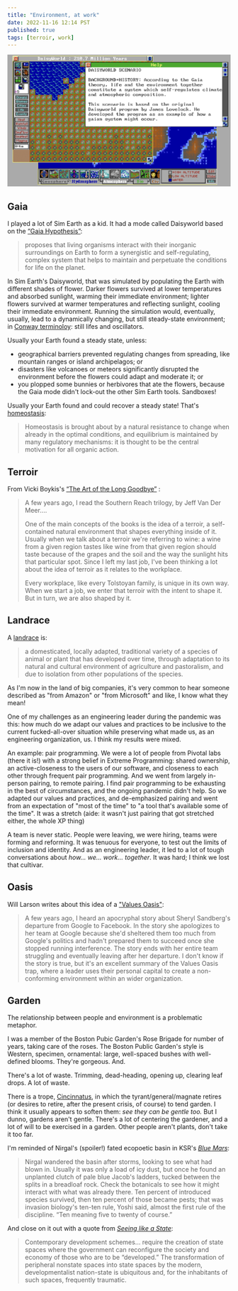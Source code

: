 ```yaml
---
title: "Environment, at work"
date: 2022-11-16 12:14 PST
published: true
tags: [terroir, work]
---
```


![Screenshot of Sim Earth's Daisyworld](/uploads/2022-11/simearth-daisyworld.png)

## Gaia

I played a lot of Sim Earth as a kid. It had a mode called Daisyworld based on the [“Gaia Hypothesis”](https://en.wikipedia.org/wiki/Gaia_hypothesis):

> proposes that living organisms interact with their inorganic surroundings on  Earth to form a synergistic and self-regulating, complex system that helps to maintain and perpetuate the conditions for life on the planet.

In Sim Earth's Daisyworld, that was simulated by populating the Earth with different shades of flower. Darker flowers survived at lower temperatures and absorbed sunlight, warming their immediate environment; lighter flowers survived at warmer temperatures and reflecting sunlight, cooling their immediate environment. Running the simulation would, eventually, usually, lead to a dynamically changing, but still steady-state environment; in [Conway terminoloy](https://en.wikipedia.org/wiki/Conway%27s_Game_of_Life#Examples_of_patterns): still lifes and oscillators.

Usually your Earth found a steady state, unless:

- geographical barriers prevented regulating changes from spreading, like mountain ranges or island archipelagos; or
- disasters like volcanoes or meteors significantly disrupted the environment before the flowers could adapt and moderate it; or
- you plopped some bunnies or herbivores that ate the flowers, because the Gaia mode didn't lock-out the other Sim Earth tools. Sandboxes!

Usually your Earth found and could recover a steady state! That's [homeostasis](https://en.wikipedia.org/wiki/Homeostasis):

> Homeostasis is brought about by a natural resistance to change when already in the optimal conditions, and equilibrium is maintained by many regulatory mechanisms: it is thought to be the central motivation for all organic action.

## Terroir
From Vicki Boykis's  [“The Art of the Long Goodbye”](https://vicki.substack.com/p/the-art-of-the-long-goodbye) :

> A few years ago, I read the Southern Reach trilogy, by Jeff Van Der Meer….
>
> One of the main concepts of the books is the idea of a terroir, a self-contained natural environment that shapes everything inside of it. Usually when we talk about a terroir we're referring to wine: a wine from a given region tastes like wine from that given region should taste because of the grapes and the soil and the way the sunlight hits that particular spot. Since I left my last job, I've been thinking a lot about the idea of terroir as it relates to the workplace.
>
> Every workplace, like every Tolstoyan family, is unique in its own way. When we start a job, we enter that terroir with the intent to shape it. But in turn, we are also shaped by it.

## Landrace

A [landrace](https://en.wikipedia.org/wiki/Landrace) is:

> a domesticated, locally adapted, traditional variety of a species of animal or plant that has developed over time, through adaptation to its natural and cultural environment of agriculture and pastoralism, and due to isolation from other populations of the species.

As I'm now in the land of big companies, it's very common to hear someone described as "from Amazon" or "from Microsoft" and like, I know what they mean!

One of my challenges as an engineering leader during the pandemic was this: how much do we adapt our values and practices to be inclusive to the current fucked-all-over situation while preserving what made us, as an engineering organization, us. I think my results were mixed.

An example: pair programming. We were a lot of people from Pivotal labs (there it is!) with a strong belief in Extreme Programming: shared ownership, an active-closeness to the users of our software, and closeness to each other through frequent pair programming. And we went from largely in-person pairing, to remote pairing. I find pair programming to be exhausting in the best of circumstances, and the ongoing pandemic didn't help. So we adapted our values and practices, and de-emphasized pairing and went from an expectation of "most of the time" to "a tool that's available some of the time". It was a stretch (aide: it wasn't just pairing that got stretched either, the whole XP thing)

A team is never static. People were leaving, we were hiring, teams were forming and reforming. It was tenuous for everyone, to test out the limits of inclusion and identity. And as an engineering leader, it led to a lot of tough conversations about  _how... we... work... together_. It was hard; I think we lost that cultivar.

## Oasis

Will Larson writes about this idea of a ["Values Oasis"](https://lethain.com/values-oasis/):

> A few years ago, I heard an apocryphal story about Sheryl Sandberg's departure from Google to Facebook. In the story she apologizes to her team at Google because she'd sheltered them too much from Google's politics and hadn't prepared them to succeed once she stopped running interference. The story ends with her entire team struggling and eventually leaving after her departure. I don't know if the story is true, but it's an excellent summary of the Values Oasis trap, where a leader uses their personal capital to create a non-conforming environment within an wider organization.

## Garden

The relationship between people and environment is a problematic metaphor.

I was a member of the Boston Pubic Garden's Rose Brigade for number of years, taking care of the roses. The Boston Public Garden's style is Western, specimen, ornamental: large, well-spaced bushes with well-defined blooms. They're gorgeous. And.

There's a lot of waste. Trimming, dead-heading, opening up, clearing leaf drops. A lot of waste.

There is a trope, [Cincinnatus](https://tvtropes.org/pmwiki/pmwiki.php/Main/Cincinnatus), in which the tyrant/general/magnate retires (or desires to retire, after the present crisis, of course) to tend garden. I think it usually appears to soften them: _see they can be gentle too._ But I dunno, gardens aren't gentle. There's a lot of centering the gardener, and a lot of will to be exercised in a garden. Other people aren't plants, don't take it too far.

I'm reminded of Nirgal's (spoiler!) fated ecopoetic basin in KSR's [_Blue Mars_](https://www.goodreads.com/book/show/77504.Blue_Mars):

> Nirgal wandered the basin after storms, looking to see what had blown in. Usually it was only a load of icy dust, but once he found an unplanted clutch of pale blue Jacob's ladders, tucked between the splits in a breadloaf rock. Check the botanicals to see how it might interact with what was already there. Ten percent of introduced species survived, then ten percent of those became pests; that was invasion biology's ten-ten rule, Yoshi said, almost the first rule of the discipline. “Ten meaning five to twenty of course.”

And close on it out with a quote from [_Seeing like a State_](https://www.goodreads.com/book/show/20186.Seeing_Like_a_State):

> Contemporary development schemes… require the creation of state spaces where the government can reconfigure the society and economy of those who are to be “developed.” The transformation of peripheral nonstate spaces into state spaces by the modern, developmentalist nation-state is ubiquitous and, for the inhabitants of such spaces, frequently traumatic.
